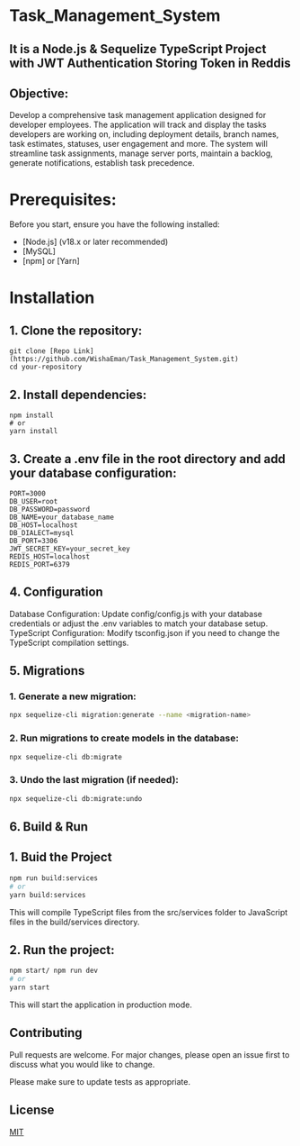 # Task_Management_System
## It is a Node.js & Sequelize TypeScript Project with JWT Authentication Storing Token in Reddis

## Objective:
Develop a comprehensive task management application designed for developer employees. The application will track and display the tasks developers are working on, including deployment details, branch names, task estimates, statuses, user engagement and more. The system will streamline task assignments, manage server ports, maintain a backlog, generate notifications, establish task precedence.

# Prerequisites:
Before you start, ensure you have the following installed:

* [Node.js] (v18.x or later recommended)
* [MySQL]
* [npm] or [Yarn]

# Installation
## 1. Clone the repository:
```
git clone [Repo Link](https://github.com/WishaEman/Task_Management_System.git)
cd your-repository
```

## 2. Install dependencies:
```
npm install
# or
yarn install
```

## 3. Create a .env file in the root directory and add your database configuration:
```
PORT=3000
DB_USER=root
DB_PASSWORD=password
DB_NAME=your_database_name
DB_HOST=localhost
DB_DIALECT=mysql
DB_PORT=3306
JWT_SECRET_KEY=your_secret_key
REDIS_HOST=localhost
REDIS_PORT=6379
```

## 4. Configuration

Database Configuration: Update config/config.js with your database credentials or adjust the .env variables to match your database setup.
TypeScript Configuration: Modify tsconfig.json if you need to change the TypeScript compilation settings.

## 5. Migrations

### 1. Generate a new migration:
```bash
npx sequelize-cli migration:generate --name <migration-name>
```
### 2. Run migrations to create models in the database:
```bash
npx sequelize-cli db:migrate
```

### 3. Undo the last migration (if needed):
```bash
npx sequelize-cli db:migrate:undo
```

## 6. Build & Run

## 1. Buid the Project
```bash
npm run build:services
# or
yarn build:services
```
This will compile TypeScript files from the src/services folder to JavaScript files in the build/services directory.

## 2. Run the project:

```bash
npm start/ npm run dev
# or
yarn start
```
This will start the application in production mode.

## Contributing

Pull requests are welcome. For major changes, please open an issue first
to discuss what you would like to change.

Please make sure to update tests as appropriate.

## License

[MIT](https://choosealicense.com/licenses/mit/)


